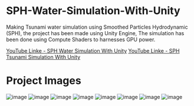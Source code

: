 # SPH-Water-Simulation-With-Unity
Making Tsunami water simulation using Smoothed Particles Hydrodynamic (SPH), the project has been made using Unity Engine, The simulation has been done using Compute Shaders to harnesses GPU power.

[YouTube Linke - SPH Water Simulation With Unity]([https://www.google.com](https://youtu.be/Fc6rbk_7hDE))
[YouTube Linke - SPH Tsunami Simulation With Unity]([https://www.google.com](https://youtu.be/ZPU-emm_LCA))

# Project Images
![image](https://user-images.githubusercontent.com/39844467/173572508-d7198759-7803-4721-bcd1-43d03f8ddc51.png)
![image](https://user-images.githubusercontent.com/39844467/173572542-39e8d7ba-2896-4ce3-8d8e-ef78fb94ea1c.png)
![image](https://user-images.githubusercontent.com/39844467/173572560-62f3cdee-586b-4390-bcd1-47c18036f0ec.png)
![image](https://user-images.githubusercontent.com/39844467/173572580-765fe380-3ffd-44b4-8eb7-fe3490c1f844.png)
![image](https://user-images.githubusercontent.com/39844467/173572611-2d84eee7-41d8-4890-9fc0-d34e7d49039b.png)
![image](https://user-images.githubusercontent.com/39844467/173572637-45addff1-67f1-4e19-a584-fe3bfc87e365.png)
![image](https://user-images.githubusercontent.com/39844467/173572483-f6295206-7dd1-48ff-b3a7-a1d85375ef93.png)
![image](https://user-images.githubusercontent.com/39844467/173572663-b5049304-275e-4f1a-9a56-4a96ddc37ee3.png)
